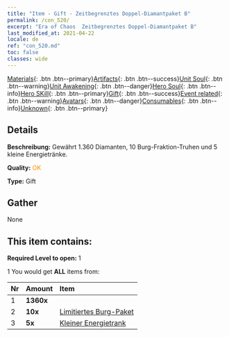 ```yaml
---
title: "Item - Gift - Zeitbegrenztes Doppel-Diamantpaket B"
permalink: /con_520/
excerpt: "Era of Chaos  Zeitbegrenztes Doppel-Diamantpaket B"
last_modified_at: 2021-04-22
locale: de
ref: "con_520.md"
toc: false
classes: wide
---
```

 [Materials](/ItemsDE/){: .btn .btn--primary}[Artifacts](/ItemsDE/Artifacts/){: .btn .btn--success}[Unit Soul](/ItemsDE/UnitSoul/){: .btn .btn--warning}[Unit Awakening](/ItemsDE/UnitAwakening/){: .btn .btn--danger}[Hero Soul](/ItemsDE/HeroSoul/){: .btn .btn--info}[Hero SKill](/ItemsDE/HeroSkill/){: .btn .btn--primary}[Gift](/ItemsDE/Gift/){: .btn .btn--success}[Event related](/ItemsDE/Events/){: .btn .btn--warning}[Avatars](/ItemsDE/Avatars/){: .btn .btn--danger}[Consumables](/ItemsDE/Consumables/){: .btn .btn--info}[Unknown](/ItemsDE/Unknown/){: .btn .btn--primary}

## Details
 **Beschreibung:** Gewährt 1.360 Diamanten, 10 Burg-Fraktion-Truhen und 5 kleine Energietränke.

 **Quality:** <span style="color: #FF8C00">OK</span>

 **Type:** Gift

## Gather

  None

## This item contains:

 **Required Level to open:** 1

 1 You would get **ALL** items  from:

  | Nr | Amount |     Item    |
  |:---|:-------|:------------|
  | 1 |  **1360x** | <i class="fas fa-gem"/> |  | 
  | 2 |  **10x** | [Limitiertes Burg-Paket](/ItemsDE/con_2103/) |  | 
  | 3 |  **5x** | [Kleiner Energietrank](/ItemsDE/con_704/) |  | 
